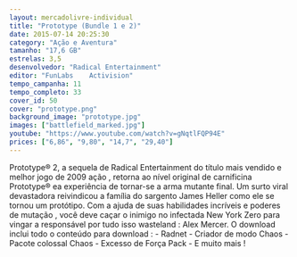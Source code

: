 ```yaml
---
layout: mercadolivre-individual
title: "Prototype (Bundle 1 e 2)"
date: 2015-07-14 20:25:30
category: "Ação e Aventura"
tamanho: "17,6 GB"
estrelas: 3,5
desenvolvedor: "Radical Entertainment"
editor: "FunLabs	Activision"
tempo_campanha: 11
tempo_completo: 33
cover_id: 50
cover: "prototype.png"
background_image: "prototype.jpg"
images: ["battlefield_marked.jpg"]
youtube: "https://www.youtube.com/watch?v=gNqtlFQP94E"
prices: ["6,86", "9,80", "14,7", "29,40"]
---
```


Prototype® 2, a sequela de Radical Entertainment do título mais vendido e melhor jogo de 2009 ação , retorna ao nível original de carnificina Prototype® ea experiência de tornar-se a arma mutante final. Um surto viral devastadora reivindicou a família do sargento James Heller como ele se tornou um protótipo. Com a ajuda de suas habilidades incríveis e poderes de mutação , você deve caçar o inimigo no infectada New York Zero para vingar a responsável por tudo isso wasteland : Alex Mercer. O download inclui todo o conteúdo para download : - Radnet - Criador de modo Chaos - Pacote colossal Chaos - Excesso de Força Pack - E muito mais !
